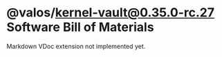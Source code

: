 # @valos/kernel-vault@0.35.0-rc.27 Software Bill of Materials

Markdown VDoc extension not implemented yet.
